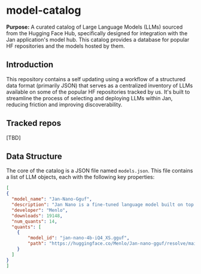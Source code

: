 # model-catalog

**Purpose:** A curated catalog of Large Language Models (LLMs) sourced from the Hugging Face Hub, specifically designed for integration with the Jan application's model hub.  This catalog provides a database for popular HF repositories and the models hosted by them.

## Introduction

This repository contains a self updating using a workflow of a structured data format (primarily JSON) that serves as a centralized inventory of LLMs available on some of the popular HF repositories tracked by us. It's built to streamline the process of selecting and deploying LLMs within Jan, reducing friction and improving discoverability.

## Tracked repos

[TBD]


## Data Structure

The core of the catalog is a JSON file named `models.json`. This file contains a list of LLM objects, each with the following key properties:

```json
[
{
  "model_name": "Jan-Nano-Gguf",
  "description": "Jan Nano is a fine-tuned language model built on top of the Qwen3 architecture. Developed as part of the Jan ecosystem, it balances compact size and extended context length, making it ide...",
  "developer": "Menlo",
  "downloads": 19148,
  "num_quants": 14,
  "quants": [
    {
        "model_id": "jan-nano-4b-iQ4_XS.gguf",
        "path": "https://huggingface.co/Menlo/Jan-nano-gguf/resolve/main/jan-nano-4b-iQ4_XS.gguf?download=true"
    }
  ]
}
]
```
